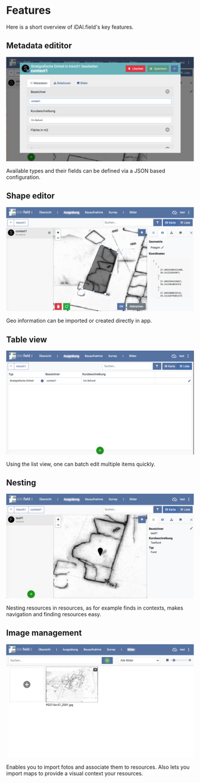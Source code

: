 # Features

Here is a short overview of iDAI.field's key features.

## Metadata edititor

![idai-field](img/README-FEATURES-1.png) 

Available types and their fields can be defined 
via a JSON based configuration.

## Shape editor

![idai-field](img/README-FEATURES-2.png)
 
Geo information can be imported or created directly in app.

## Table view

![idai-field](img/README-FEATURES-3.png)

Using the list view, one can batch edit multiple items quickly.

## Nesting

![idai-field](img/README-FEATURES-4.png)

Nesting resources in resources, as for example finds in contexts, 
makes navigation and finding resources easy.

## Image management

![idai-field](img/README-FEATURES-5.png)

Enables you to import fotos and associate 
them to resources. Also lets you import 
maps to provide a visual context your resources. 
